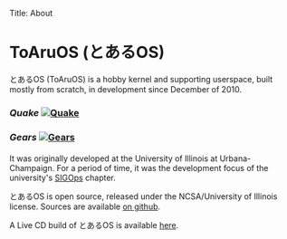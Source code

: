 Title: About

# ToAruOS (とあるOS) #

とあるOS (ToAruOS) is a hobby kernel and supporting userspace, built mostly from scratch, in development since December of 2010.

### *Quake* [![Quake](http://i.imgur.com/i5O8Vcl.png)](http://i.imgur.com/i5O8Vcl.png)
### *Gears* [![Gears](http://i.imgur.com/F2dRiwY.png)](http://i.imgur.com/F2dRiwY.png)
####

It was originally developed at the University of Illinois at Urbana-Champaign. For a period of time, it was the development focus of the university's [SIGOps](http://www.acm.uiuc.edu/sigops/) chapter.

とあるOS is open source, released under the NCSA/University of Illinois license. Sources are available [on github](https://github.com/klange/toaruos).

A Live CD build of とあるOS is available [here](https://github.com/klange/toaruos/releases/tag/v0.11.1-livecd).

